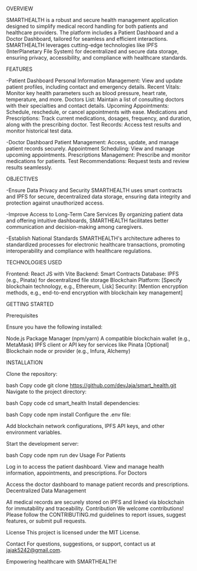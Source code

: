 OVERVIEW

SMARTHEALTH is a robust and secure health management application designed to simplify medical record handling for both patients and healthcare providers. The platform includes a Patient Dashboard and a Doctor Dashboard, tailored for seamless and efficient interactions. SMARTHEALTH leverages cutting-edge technologies like IPFS (InterPlanetary File System) for decentralized and secure data storage, ensuring privacy, accessibility, and compliance with healthcare standards.

FEATURES

-Patient Dashboard
Personal Information Management: View and update patient profiles, including contact and emergency details.
Recent Vitals: Monitor key health parameters such as blood pressure, heart rate, temperature, and more.
Doctors List: Maintain a list of consulting doctors with their specialties and contact details.
Upcoming Appointments: Schedule, reschedule, or cancel appointments with ease.
Medications and Prescriptions: Track current medications, dosages, frequency, and duration, along with the prescribing doctor.
Test Records: Access test results and monitor historical test data.

-Doctor Dashboard
Patient Management: Access, update, and manage patient records securely.
Appointment Scheduling: View and manage upcoming appointments.
Prescriptions Management: Prescribe and monitor medications for patients.
Test Recommendations: Request tests and review results seamlessly.

OBJECTIVES

-Ensure Data Privacy and Security
SMARTHEALTH uses smart contracts and IPFS for secure, decentralized data storage, ensuring data integrity and protection against unauthorized access.

-Improve Access to Long-Term Care Services
By organizing patient data and offering intuitive dashboards, SMARTHEALTH facilitates better communication and decision-making among caregivers.

-Establish National Standards
SMARTHEALTH's architecture adheres to standardized processes for electronic healthcare transactions, promoting interoperability and compliance with healthcare regulations.

TECHNOLOGIES USED

Frontend: React JS with Vite
Backend: Smart Contracts
Database: IPFS (e.g., Pinata) for decentralized file storage
Blockchain Platform: [Specify blockchain technology, e.g., Ethereum, Lisk]
Security: [Mention encryption methods, e.g., end-to-end encryption with blockchain key management]

GETTING STARTED

Prerequisites

Ensure you have the following installed:

Node.js
Package Manager (npm/yarn)
A compatible blockchain wallet (e.g., MetaMask)
IPFS client or API key for services like Pinata
[Optional] Blockchain node or provider (e.g., Infura, Alchemy)

INSTALLATION

Clone the repository:

bash
Copy code
git clone https://github.com/devJaja/smart_health.git 
Navigate to the project directory:

bash
Copy code
cd smart_health
Install dependencies:

bash
Copy code
npm install
Configure the .env file:

Add blockchain network configurations, IPFS API keys, and other environment variables.

Start the development server:

bash
Copy code
npm run dev
Usage
For Patients

Log in to access the patient dashboard.
View and manage health information, appointments, and prescriptions.
For Doctors

Access the doctor dashboard to manage patient records and prescriptions.
Decentralized Data Management

All medical records are securely stored on IPFS and linked via blockchain for immutability and traceability.
Contribution
We welcome contributions! Please follow the CONTRIBUTING.md guidelines to report issues, suggest features, or submit pull requests.

License
This project is licensed under the MIT License.

Contact
For questions, suggestions, or support, contact us at jajak5242@gmail.com.

Empowering healthcare with SMARTHEALTH!
